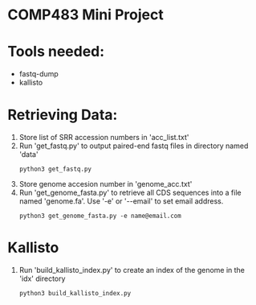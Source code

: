 # COMP483 Mini Project 

# Tools needed:

- fastq-dump
- kallisto

# Retrieving Data:

1. Store list of SRR accession numbers in 'acc_list.txt'
2. Run 'get_fastq.py' to output paired-end fastq files in directory named 'data'
    ```
    python3 get_fastq.py
    ```
3. Store genome accesion number in 'genome_acc.txt'
4. Run 'get_genome_fasta.py' to retrieve all CDS sequences into a file named 'genome.fa'. Use '-e' or '--email' to set email address.
    ```
    python3 get_genome_fasta.py -e name@email.com
    ```
# Kallisto

1. Run 'build_kallisto_index.py' to create an index of the genome in the 'idx' directory
    ```
    python3 build_kallisto_index.py
    ```



